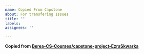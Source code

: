 ```yaml
---
name: Copied From Capstone
about: For transfering Issues
title: ""
labels: 
assignees: ''

---
```




__Copied from [Berea-CS-Courses/capstone-project-EzraSkwarka](https://github.com/Berea-CS-Courses/capstone-project-EzraSkwarka)__
